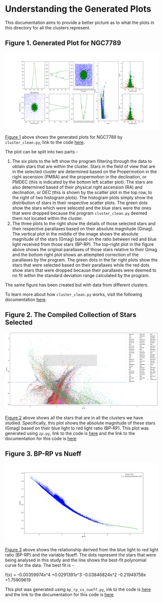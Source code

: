 # Understanding the Generated Plots

This documentation aims to provide a better picture as to what the plots in this directory for all the clusters represent.

## Figure 1. Generated Plot for NGC7789
![Generated Plot for NGC7789](https://github.com/rudrathegreat/Gaia-EDR3-Stellar-Clusters/blob/main/plots/NGC7789.png)

[Figure 1](#figure-1-generated-plot-for-ngc7789) above shows the generated plots for NGC7789 by `cluster_clean.py`, link to the code [here](https://github.com/rudrathegreat/Gaia-EDR3-Stellar-Clusters/blob/main/src/cluster_clean.py). 

The plot can be split into two parts - 

1. The six plots to the left show the program filtering through the data to obtain stars that are within the cluster. Stars in the field of view that are in the selected cluster are determined based on the Propermotion in the right ascension (PMRA) and the propermotion in the declination, or PMDEC (this is indicated by the bottom left scatter plot). The stars are also determined based of their physical right ascension (RA) and declination, or DEC (this is shown by the scatter plot in the top row, to the right of two histogram plots). The histogram plots simply show the distribution of stars in their respective scatter plots. The green dots show the stars which were selecetd and the blue stars were the ones that were dropped because the program `cluster_clean.py` deemed them not located within the cluster.
2. The three plots to the right show the details of those selected stars and their respective parallaxes based on their absolute magnitude (Gmag). The vertical plot in the middle of the image shows the absolute magnitude of the stars (Gmag) based on the ratio between red and blue light received from those stars (BP-RP). The top-right plot in the figure above shows the original parallaxes of those stars relative to their Gmag and the bottom right plot shows an attempted correction of the parallaxes by the program. The green dots in the far right plots show the stars that were selected based on their parallaxes while the red dots show stars that were dropped because their parallaxes were deemed to no fit within the standard deviation range calculated by the program.

The same figure has been created but with data from different clusters.

To learn more about how `cluster_clean.py` works, visit the following documentation [here](https://github.com/rudrathegreat/Gaia-EDR3-Stellar-Clusters/blob/main/src/docs.md#cluster_cleanpy).

## Figure 2. The Compiled Collection of Stars Selected

![The Compiled Collection of Stars Selected](https://github.com/rudrathegreat/Gaia-EDR3-Stellar-Clusters/blob/main/plots/Gaia-EDR3-cluster-sample.png)

[Figure 2](#figure-2-the-compiled-collection-of-stars-selected) above shows all the stars that are in all the clusters we have studied. Specifically, this plot shows the absolute magnitude of these stars (Gmag) based on their blue light to red light ratio (BP-RP). This plot was generated using `zp.py`, link to the code is [here](https://github.com/rudrathegreat/Gaia-EDR3-Stellar-Clusters/blob/main/src/zp.py) and the link to the documentation for this code is [here](https://github.com/rudrathegreat/Gaia-EDR3-Stellar-Clusters/blob/main/src/docs.md#zppy)

## Figure 3. BP-RP vs Nueff
![BP-RP Vs. Nueff](https://github.com/rudrathegreat/Gaia-EDR3-Stellar-Clusters/blob/main/plots/bp_rp_vs_nueff.png)

[Figure 3](#figure-3-bp-rp-vs-nueff) above shows the relationship derived from the blue light to red light ratio (BP-RP) and the variable Nueff. The dots represent the stars that were being analysed in this study and the line shows the best-fit polynomial curve for the data. The best fit is - 

f(x) = -0.00359974x^4 +0.0291391x^3 -0.03846824x^2 -0.21949758x +1.75909619

This plot was generated using `bp_rp_vs_nueff.py`, ink to the code is [here](https://github.com/rudrathegreat/Gaia-EDR3-Stellar-Clusters/blob/main/src/bp_rp_vs_nueff.py) and the link to the documentation for this code is [here](https://github.com/rudrathegreat/Gaia-EDR3-Stellar-Clusters/blob/main/src/docs.md#bp_rp_vs_nueffpy)
